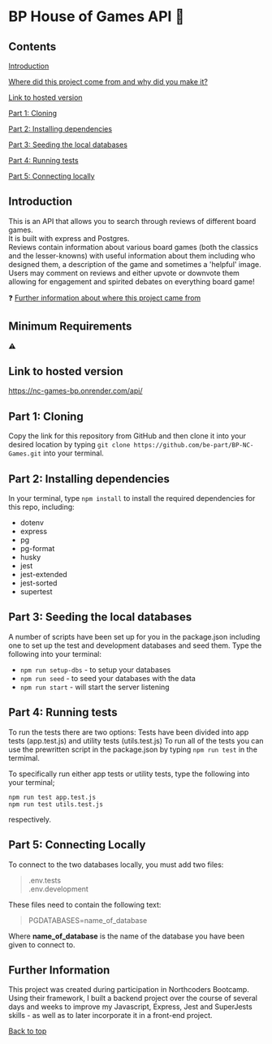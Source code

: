 # BP House of Games API :game_die:

## Contents
[Introduction](#introduction)  

[Where did this project come from and why did you make it?](#further-information)

[Link to hosted version](#link-to-hosted-version)  

[Part 1: Cloning](#part-1-cloning)  

[Part 2: Installing dependencies](#part-2-installing-dependencies)  

[Part 3: Seeding the local databases](#part-3-seeding-the-local-databases)

[Part 4: Running tests](#part-4-running-tests)

[Part 5: Connecting locally](#part-5-connecting-locally)



## Introduction

This is an API that allows you to search through reviews of different board games.  
It is built with express and Postgres.  
Reviews contain information about various board games (both the classics and the lesser-knowns) with useful information about them including who designed them, a description of the game and sometimes a 'helpful' image.
Users may comment on reviews and either upvote or downvote them allowing for engagement and spirited debates on everything board game!

:question: [Further information about where this project came from](#further-information)

## Minimum Requirements
:warning:

## Link to hosted version

https://nc-games-bp.onrender.com/api/ 


## Part 1: Cloning

Copy the link for this repository from GitHub and then clone it into your desired location by typing `git clone https://github.com/be-part/BP-NC-Games.git` into your terminal.


## Part 2: Installing dependencies

In your terminal, type `npm install` to install the required dependencies for this repo, including:
* dotenv
* express
* pg
* pg-format
* husky
* jest
* jest-extended
* jest-sorted
* supertest


## Part 3: Seeding the local databases
A number of scripts have been set up for you in the package.json including one to set up the test and development databases and seed them. Type the following into your terminal:

* `npm run setup-dbs` - to setup your databases  
* `npm run seed` - to seed your databases with the data
* `npm run start` - will start the server listening


## Part 4: Running tests
To run the tests there are two options:
Tests have been divided into app tests (app.test.js) and utility tests (utils.test.js)
To run all of the tests you can use the prewritten script in the package.json by typing `npm run test` in the termimal.

To specifically run either app tests or utility tests, type the following into your terminal;  

`npm run test app.test.js`  
`npm run test utils.test.js`  

respectively. 


## Part 5: Connecting Locally

To connect to the two databases locally, you must add two files:

> .env.tests  
> .env.development

These files need to contain the following text:

> PGDATABASES=name_of_database

Where **name_of_database** is the name of the database you have been given to connect to.


## Further Information

This project was created during participation in Northcoders Bootcamp. Using their framework, I built a backend project over the course of several days and weeks to improve my Javascript, Express, Jest and SuperJests skills - as well as to later incorporate it in a front-end project. 


[Back to top](#bp-house-of-games-api)